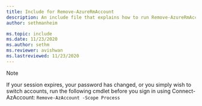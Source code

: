 ```yaml
---
title: Include for Remove-AzureRmAccount 
description: An include file that explains how to run Remove-AzureRmAccount.
author: sethmanheim

ms.topic: include
ms.date: 11/23/2020
ms.author: sethm
ms.reviewer: avishwan
ms.lastreviewed: 11/23/2020
---
```


>[!Note]
>If your session expires, your password has changed, or you simply wish to switch accounts, run the following cmdlet before you sign in using Connect-AzAccount: `Remove-AzAccount -Scope Process`

